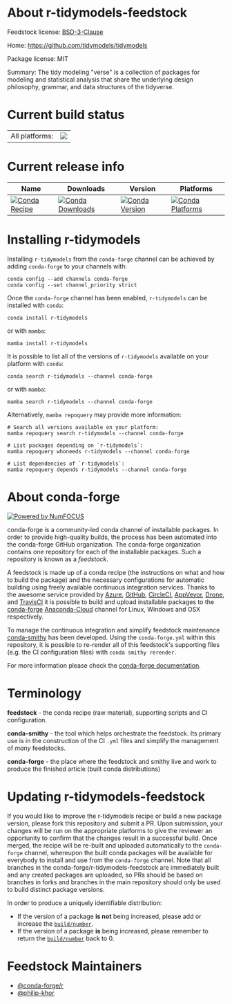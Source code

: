 About r-tidymodels-feedstock
============================

Feedstock license: [BSD-3-Clause](https://github.com/conda-forge/r-tidymodels-feedstock/blob/main/LICENSE.txt)

Home: https://github.com/tidymodels/tidymodels

Package license: MIT

Summary: The tidy modeling "verse" is a collection of packages for  modeling and statistical analysis that share the underlying design philosophy, grammar, and data structures of the tidyverse.

Current build status
====================


<table><tr><td>All platforms:</td>
    <td>
      <a href="https://dev.azure.com/conda-forge/feedstock-builds/_build/latest?definitionId=2300&branchName=main">
        <img src="https://dev.azure.com/conda-forge/feedstock-builds/_apis/build/status/r-tidymodels-feedstock?branchName=main">
      </a>
    </td>
  </tr>
</table>

Current release info
====================

| Name | Downloads | Version | Platforms |
| --- | --- | --- | --- |
| [![Conda Recipe](https://img.shields.io/badge/recipe-r--tidymodels-green.svg)](https://anaconda.org/conda-forge/r-tidymodels) | [![Conda Downloads](https://img.shields.io/conda/dn/conda-forge/r-tidymodels.svg)](https://anaconda.org/conda-forge/r-tidymodels) | [![Conda Version](https://img.shields.io/conda/vn/conda-forge/r-tidymodels.svg)](https://anaconda.org/conda-forge/r-tidymodels) | [![Conda Platforms](https://img.shields.io/conda/pn/conda-forge/r-tidymodels.svg)](https://anaconda.org/conda-forge/r-tidymodels) |

Installing r-tidymodels
=======================

Installing `r-tidymodels` from the `conda-forge` channel can be achieved by adding `conda-forge` to your channels with:

```
conda config --add channels conda-forge
conda config --set channel_priority strict
```

Once the `conda-forge` channel has been enabled, `r-tidymodels` can be installed with `conda`:

```
conda install r-tidymodels
```

or with `mamba`:

```
mamba install r-tidymodels
```

It is possible to list all of the versions of `r-tidymodels` available on your platform with `conda`:

```
conda search r-tidymodels --channel conda-forge
```

or with `mamba`:

```
mamba search r-tidymodels --channel conda-forge
```

Alternatively, `mamba repoquery` may provide more information:

```
# Search all versions available on your platform:
mamba repoquery search r-tidymodels --channel conda-forge

# List packages depending on `r-tidymodels`:
mamba repoquery whoneeds r-tidymodels --channel conda-forge

# List dependencies of `r-tidymodels`:
mamba repoquery depends r-tidymodels --channel conda-forge
```


About conda-forge
=================

[![Powered by
NumFOCUS](https://img.shields.io/badge/powered%20by-NumFOCUS-orange.svg?style=flat&colorA=E1523D&colorB=007D8A)](https://numfocus.org)

conda-forge is a community-led conda channel of installable packages.
In order to provide high-quality builds, the process has been automated into the
conda-forge GitHub organization. The conda-forge organization contains one repository
for each of the installable packages. Such a repository is known as a *feedstock*.

A feedstock is made up of a conda recipe (the instructions on what and how to build
the package) and the necessary configurations for automatic building using freely
available continuous integration services. Thanks to the awesome service provided by
[Azure](https://azure.microsoft.com/en-us/services/devops/), [GitHub](https://github.com/),
[CircleCI](https://circleci.com/), [AppVeyor](https://www.appveyor.com/),
[Drone](https://cloud.drone.io/welcome), and [TravisCI](https://travis-ci.com/)
it is possible to build and upload installable packages to the
[conda-forge](https://anaconda.org/conda-forge) [Anaconda-Cloud](https://anaconda.org/)
channel for Linux, Windows and OSX respectively.

To manage the continuous integration and simplify feedstock maintenance
[conda-smithy](https://github.com/conda-forge/conda-smithy) has been developed.
Using the ``conda-forge.yml`` within this repository, it is possible to re-render all of
this feedstock's supporting files (e.g. the CI configuration files) with ``conda smithy rerender``.

For more information please check the [conda-forge documentation](https://conda-forge.org/docs/).

Terminology
===========

**feedstock** - the conda recipe (raw material), supporting scripts and CI configuration.

**conda-smithy** - the tool which helps orchestrate the feedstock.
                   Its primary use is in the construction of the CI ``.yml`` files
                   and simplify the management of *many* feedstocks.

**conda-forge** - the place where the feedstock and smithy live and work to
                  produce the finished article (built conda distributions)


Updating r-tidymodels-feedstock
===============================

If you would like to improve the r-tidymodels recipe or build a new
package version, please fork this repository and submit a PR. Upon submission,
your changes will be run on the appropriate platforms to give the reviewer an
opportunity to confirm that the changes result in a successful build. Once
merged, the recipe will be re-built and uploaded automatically to the
`conda-forge` channel, whereupon the built conda packages will be available for
everybody to install and use from the `conda-forge` channel.
Note that all branches in the conda-forge/r-tidymodels-feedstock are
immediately built and any created packages are uploaded, so PRs should be based
on branches in forks and branches in the main repository should only be used to
build distinct package versions.

In order to produce a uniquely identifiable distribution:
 * If the version of a package **is not** being increased, please add or increase
   the [``build/number``](https://docs.conda.io/projects/conda-build/en/latest/resources/define-metadata.html#build-number-and-string).
 * If the version of a package **is** being increased, please remember to return
   the [``build/number``](https://docs.conda.io/projects/conda-build/en/latest/resources/define-metadata.html#build-number-and-string)
   back to 0.

Feedstock Maintainers
=====================

* [@conda-forge/r](https://github.com/conda-forge/r/)
* [@philip-khor](https://github.com/philip-khor/)

